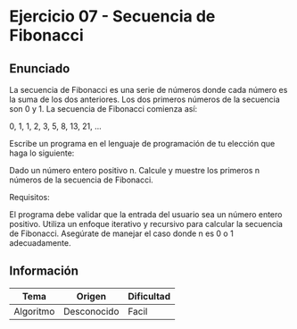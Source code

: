 # Ejercicio 07 - Secuencia de Fibonacci

## Enunciado

La secuencia de Fibonacci es una serie de números donde cada número es la suma de los dos anteriores. Los dos primeros números de la secuencia son 0 y 1. La secuencia de Fibonacci comienza así:

0, 1, 1, 2, 3, 5, 8, 13, 21, ...

Escribe un programa en el lenguaje de programación de tu elección que haga lo siguiente:

Dado un número entero positivo n.
Calcule y muestre los primeros n números de la secuencia de Fibonacci.

Requisitos:

El programa debe validar que la entrada del usuario sea un número entero positivo.
Utiliza un enfoque iterativo y recursivo para calcular la secuencia de Fibonacci.
Asegúrate de manejar el caso donde n es 0 o 1 adecuadamente.

## Información

| Tema      | Origen                  | Dificultad |
|-----------|-------------------------|------------|
| Algoritmo    | Desconocido  | Facil |